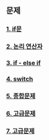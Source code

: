 ## 문제 

### [1. if문](test01/README.md)   
   
### [2. 논리 연산자](test02/README.md)    

### [3. if - else if](test03/README.md)    

### [4. switch](test04/README.md)    

### [5. 종합문제](test05/README.md)    

### [6. 고급문제](test06/README.md)    

### [7. 고급문제](test07/README.md)    

